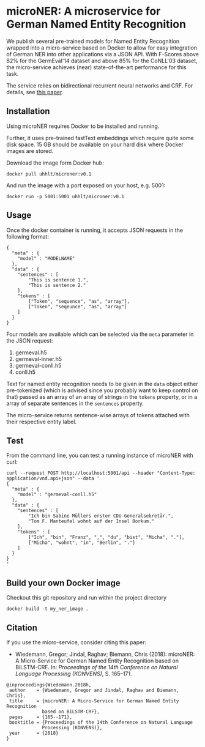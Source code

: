 # microNER: A microservice for German Named Entity Recognition

We publish several pre-trained models for Named Entity Recognition wrapped into a micro-service based on Docker to allow for easy integration of German NER into other applications via a JSON API. 
With F-Scores above 82% for the GermEval'14 dataset and above 85% for the CoNLL'03 dataset, the micro-service achieves (near) state-of-the-art performance for this task.

The service relies on bidirectional recurrent neural networks and CRF. For details, see [this paper](https://www.oeaw.ac.at/fileadmin/subsites/academiaecorpora/PDF/konvens18_19.pdf).

## Installation

Using microNER requires Docker to be installed and running.

Further, it uses pre-trained fastText embeddings which require quite some disk space. 15 GB should be available on your hard disk where Docker images are stored.

Download the image form Docker hub:

```
docker pull uhhlt/microner:v0.1
```

And run the image with a port exposed on your host, e.g. 5001:

```
docker run -p 5001:5001 uhhlt/microner:v0.1
```


## Usage

Once the docker container is running, it accepts JSON requests in the following format:
```
{
  "meta" : {
    "model" : "MODELNAME"
  },
  "data" : {
    "sentences" : [
        "This is sentence 1.",
        "This is sentence 2."
    ],
    "tokens" : [
		["Token", "sequence", "as", "array"], 
		["Token", "seqeunce", "as", "array"]
	]
  }
}
```

Four models are available which can be selected via the `meta` parameter in the JSON request:
1. germeval.h5
2. germeval-inner.h5
3. germeval-conll.h5
4. conll.h5

Text for named entity recognition needs to be given in the `data` object either pre-tokenized 
(which is advised since you probably want to keep control on that) 
passed as an array of an array of strings in the `tokens` property, or in a array of separate 
sentences in the `sentences` property.

The micro-service returns sentence-wise arrays of tokens attached with their respective 
entity label.

## Test

From the command line, you can test a running instance of microNER with curl:

```
curl --request POST http://localhost:5001/api --header "Content-Type: application/vnd.api+json" --data '
{
  "meta" : {
    "model" : "germeval-conll.h5"
  },
  "data" : {
    "sentences" : [
        "Ich bin Sabine Müllers erster CDU-Generalsekretär.",
        "Tom F. Manteufel wohnt auf der Insel Borkum."
    ],
    "tokens" : [
		["Ich", "bin", "Franz", ",", "du", "bist", "Micha", "."], 
		["Micha", "wohnt", "in", "Berlin", "."]
	]
  }
}
'
```

## Build your own Docker image

Checkout this git repository and run within the project directory

`docker build -t my_ner_image .`


## Citation

If you use the micro-service, consider citing this paper:

* Wiedemann, Gregor; Jindal, Raghav; Biemann, Chris (2018): microNER: A Micro-Service for German Named Entity Recognition based on BiLSTM-CRF. In: *Proceedings of the 14th Conference on Natural Language Processing (KONVENS)*, S. 165–171.

```
@inproceedings{Wiedemann.2018h,
 author    = {Wiedemann, Gregor and Jindal, Raghav and Biemann, Chris},
 title     = {microNER: A Micro-Service for German Named Entity Recognition 
             based on BiLSTM-CRF},
 pages     = {165--171},
 booktitle = {Proceedings of the 14th Conference on Natural Language 
             Processing (KONVENS)},
 year      = {2018}
}
```
